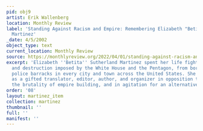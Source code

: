 ```yaml
---
pid: obj9
artist: Erik Wallenberg
location: Monthly Review
label: 'Standing Against Racism and Empire: Remembering Elizabeth "Betita" Sutherland
  Martinez'
_date: 4/5/2002
object_type: text
current_location: Monthly Review
source: https://monthlyreview.org/2022/04/01/standing-against-racism-and-empire-remembering-elizabeth-betita-sutherland-martinez/
excerpt: 'Elizabeth ''Betita'' Sutherland Martinez spent her life fighting the death
  and destruction imposed by the White House and the Pentagon, from border jails to
  police barracks in every city and town across the United States. She used her powers
  as a gifted translator, editor, author, and organizer in opposition to racism and
  the brutality of empire building, and in agitation for an alternative society. '
order: '08'
layout: martinez_item
collection: martinez
thumbnail: ''
full: ''
manifest: ''
---
```

